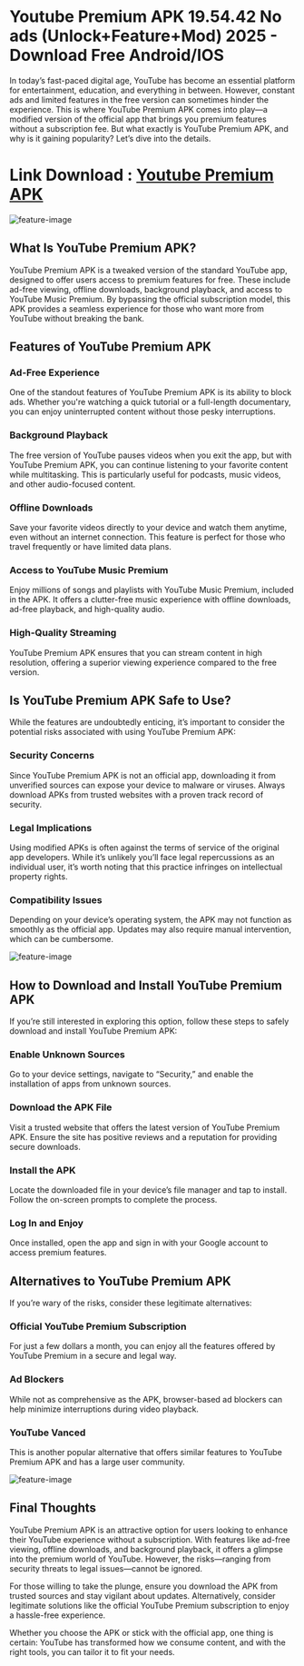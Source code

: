 # Youtube Premium APK 19.54.42 No ads (Unlock+Feature+Mod) 2025 - Download Free Android/IOS

In today’s fast-paced digital age, YouTube has become an essential platform for entertainment, education, and everything in between. However, constant ads and limited features in the free version can sometimes hinder the experience. This is where YouTube Premium APK comes into play—a modified version of the official app that brings you premium features without a subscription fee. But what exactly is YouTube Premium APK, and why is it gaining popularity? Let’s dive into the details.

# Link Download : [Youtube Premium APK](https://modilimitado.io/en/youtube-apk)

![feature-image](https://encrypted-tbn0.gstatic.com/images?q=tbn:ANd9GcQoh0v6SKyXMj1SH4XyZFz-LMjGkllmgsTiag&s)

## What Is YouTube Premium APK?
YouTube Premium APK is a tweaked version of the standard YouTube app, designed to offer users access to premium features for free. These include ad-free viewing, offline downloads, background playback, and access to YouTube Music Premium. By bypassing the official subscription model, this APK provides a seamless experience for those who want more from YouTube without breaking the bank.

## Features of YouTube Premium APK

### Ad-Free Experience
One of the standout features of YouTube Premium APK is its ability to block ads. Whether you're watching a quick tutorial or a full-length documentary, you can enjoy uninterrupted content without those pesky interruptions.

### Background Playback
The free version of YouTube pauses videos when you exit the app, but with YouTube Premium APK, you can continue listening to your favorite content while multitasking. This is particularly useful for podcasts, music videos, and other audio-focused content.

### Offline Downloads
Save your favorite videos directly to your device and watch them anytime, even without an internet connection. This feature is perfect for those who travel frequently or have limited data plans.

### Access to YouTube Music Premium
Enjoy millions of songs and playlists with YouTube Music Premium, included in the APK. It offers a clutter-free music experience with offline downloads, ad-free playback, and high-quality audio.

### High-Quality Streaming
YouTube Premium APK ensures that you can stream content in high resolution, offering a superior viewing experience compared to the free version.

## Is YouTube Premium APK Safe to Use?
While the features are undoubtedly enticing, it’s important to consider the potential risks associated with using YouTube Premium APK:

### Security Concerns
Since YouTube Premium APK is not an official app, downloading it from unverified sources can expose your device to malware or viruses. Always download APKs from trusted websites with a proven track record of security.

### Legal Implications
Using modified APKs is often against the terms of service of the original app developers. While it’s unlikely you’ll face legal repercussions as an individual user, it’s worth noting that this practice infringes on intellectual property rights.

### Compatibility Issues
Depending on your device’s operating system, the APK may not function as smoothly as the official app. Updates may also require manual intervention, which can be cumbersome.

![feature-image](https://knowtechie.com/wp-content/uploads/2022/03/youtube-premium-logo-blurred-background.webp)

## How to Download and Install YouTube Premium APK
If you’re still interested in exploring this option, follow these steps to safely download and install YouTube Premium APK:

### Enable Unknown Sources
Go to your device settings, navigate to “Security,” and enable the installation of apps from unknown sources.

### Download the APK File
Visit a trusted website that offers the latest version of YouTube Premium APK. Ensure the site has positive reviews and a reputation for providing secure downloads.

### Install the APK
Locate the downloaded file in your device’s file manager and tap to install. Follow the on-screen prompts to complete the process.

### Log In and Enjoy
Once installed, open the app and sign in with your Google account to access premium features.

## Alternatives to YouTube Premium APK
If you’re wary of the risks, consider these legitimate alternatives:

### Official YouTube Premium Subscription
For just a few dollars a month, you can enjoy all the features offered by YouTube Premium in a secure and legal way.

### Ad Blockers
While not as comprehensive as the APK, browser-based ad blockers can help minimize interruptions during video playback.

### YouTube Vanced
This is another popular alternative that offers similar features to YouTube Premium APK and has a large user community.

![feature-image](https://dothi.reatimes.vn/uploads/images/blog/dohuedspl/2024/09/23/youtube-premium-1727095450.jpg)

## Final Thoughts
YouTube Premium APK is an attractive option for users looking to enhance their YouTube experience without a subscription. With features like ad-free viewing, offline downloads, and background playback, it offers a glimpse into the premium world of YouTube. However, the risks—ranging from security threats to legal issues—cannot be ignored.

For those willing to take the plunge, ensure you download the APK from trusted sources and stay vigilant about updates. Alternatively, consider legitimate solutions like the official YouTube Premium subscription to enjoy a hassle-free experience.

Whether you choose the APK or stick with the official app, one thing is certain: YouTube has transformed how we consume content, and with the right tools, you can tailor it to fit your needs.
